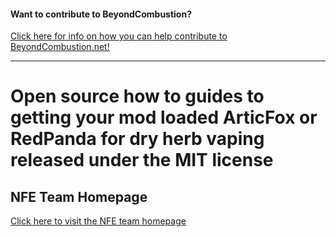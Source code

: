 #### Want to contribute to BeyondCombustion?

[Click here for info on how you can help contribute to BeyondCombustion.net!](https://BeyondCombustion.net/How-To-Contribute/)

---
# Open source how to guides to getting your mod loaded ArticFox or RedPanda for dry herb vaping released under the MIT license

## NFE Team Homepage
[Click here to visit the NFE team homepage](https://nfeteam.org/)
